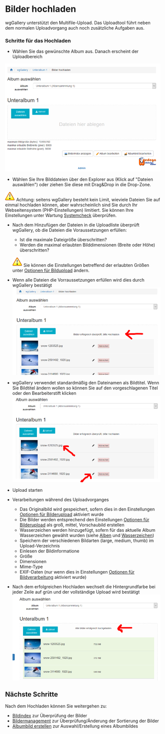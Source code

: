 # Bilder hochladen

wgGallery unterstützt den Multifile-Upload. Das Uploadtool führt neben dem normalen Uploadvorgang auch noch zusätzliche Aufgaben aus.

### Schritte für das Hochladen

* Wählen Sie das gewünschte Album aus. Danach erscheint der Uploadbereich

![](../../.gitbook/assets/upload1_de.png)

* Wählen Sie Ihre Bilddateien über den Explorer aus \(Klick auf "Dateien auswählen"\) oder ziehen Sie diese mit Drag&Drop in die Drop-Zone.

![](../../.gitbook/assets/important.png) Achtung: seitens wgGallery besteht kein Limit, wieviele Dateien Sie auf einmal hochladen können, aber wahrscheinlich sind Sie durch Ihr Webseitensystem \(PHP-Einstellungen\) limitiert. Sie können Ihre Einstellungen unter Wartung [Systemcheck](../administration-menu/maintenance/system-check.md) überprüfen.

* Nach dem Hinzufügen der Dateien in die Uploadliste überprüft wgGallery, ob die Dateien die Voraussetzungen erfüllen:

  * Ist die maximale Dateigröße überschritten?
  * Werden die maximal erlaubten Bilddimensionen \(Breite oder Höhe\) überschritten?

  ![](../../.gitbook/assets/important.png) Sie können die Einstellungen betreffend der erlaubten Größen unter [Optionen für Bildupload](../preferences/options-for-image-upload.md) ändern.

* Wenn alle Dateien die Vorraussetzungen erfüllen wird dies durch wgGallery bestätigt ![](../../.gitbook/assets/upload2_de.png)

* wgGallery verwendet standardmäßig den Dateinamen als Bildtitel. Wenn Sie Bildtitel ändern wollen so können Sie auf den vorgeschlagenen Titel oder den Bearbeiterstift klicken  ![](../../.gitbook/assets/upload3_de.png) 

* Upload starten

* Verarbeitungen während des Uploadvorganges
  * Das Originalbild wird gespeichert, sofern dies in den Einstellungen [Optionen für Bilderupload](../preferences/options-for-image-upload.md) aktiviert wurde
  * Die Bilder werden entsprechend den Einstellungen [Optionen für Bilderupload](../preferences/options-for-image-upload.md) als groß, mittel, Vorschaubild erstellen
  * Wasserzeichen werden hinzugefügt, sofern für das aktuelle Album Wasserzeichen gewählt wurden \(siehe [Alben](../administration-menu/albums.md) und [Wasserzeichen](../administration-menu/watermarks.md)\)
  * Speichern der verschiedenen Bildarten \(large, medium, thumb\) im Upload-Verzeichnis
  * Einlesen der Bildinformatione
   * Größe
   * Dimensionen
   * Mime-Type
   * EXIF-Daten \(nur wenn dies in Einstellungen [Optionen für Bildverarbeitung](../preferences/options-for-image-processing.md) aktiviert wurde\)
* Nach dem erfolgreichen Hochladen wechselt die Hintergrundfarbe bei jeder Zeile auf grün und der vollständige Upload wird bestätigt  ![](../../.gitbook/assets/upload4_de.png) 

## Nächste Schritte

Nach dem Hochladen können Sie weitergehen zu:

* [Bildindex](image-upload.md) zur Überprüfung der Bilder
* [Bildermanagement](image-management.md) zur Überprüfung/Änderung der Sortierung der Bilder
* [Albumbild erstellen](album-image.md) zur Auswahl/Erstellung eines Albumbildes
